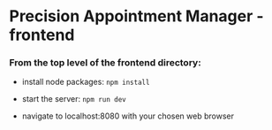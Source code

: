 # Precision Appointment Manager - frontend

### From the top level of the frontend directory:

- install node packages: ``` npm install ```

- start the server: ``` npm run dev ```

- navigate to localhost:8080 with your chosen web browser

